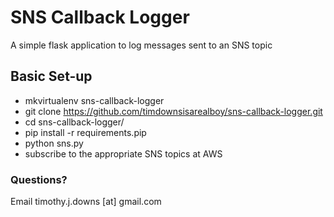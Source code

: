 # SNS Callback Logger

A simple flask application to log messages sent to an SNS topic 

## Basic Set-up
- mkvirtualenv sns-callback-logger
- git clone https://github.com/timdownsisarealboy/sns-callback-logger.git
- cd sns-callback-logger/
- pip install -r requirements.pip
- python sns.py   
- subscribe to the appropriate SNS topics at AWS 

### Questions?

Email timothy.j.downs [at] gmail.com

